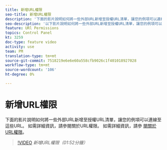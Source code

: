 ```yaml
---
title: 新增URL權限
seo-title: 新增URL權限
description: '下面的影片說明如何將一些外部URL新增至授權URL清單，讓您的例項可以連線至這些URL。  '
seo-description: '以下影片說明如何將一些外部URL新增至授權URL清單，讓您的例項可以連線至這些URL。 '
feature: URl Permissions
topics: Control Panel
kt: 3259
doc-type: feature video
activity: use
team: PM
translation-type: tm+mt
source-git-commit: 7518219e6e6e60a558cfb9026c1f401018927028
workflow-type: tm+mt
source-wordcount: '106'
ht-degree: 0%

---
```



# 新增URL權限

下面的影片說明如何將一些外部URL新增至授權URL清單，讓您的例項可以連線至這些URL。  如需詳細資訊，請參閱關於URL權限。 如需詳細資訊，請參 [閱關於URL權限](https://helpx.adobe.com/campaign/kb/control-panel-instance-settings.html)。

>[!VIDEO](https://video.tv.adobe.com/v/28149?quality=12)
*新增URL權限（01:52分鐘）*
